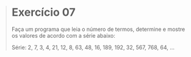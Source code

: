 > # Exercício 07
> 
> Faça um programa que leia o número de termos, determine e mostre os valores de acordo com a série abaixo: 
> 
> Série: 2, 7, 3, 4, 21, 12, 8, 63, 48, 16, 189, 192, 32, 567, 768, 64, ... 